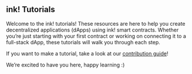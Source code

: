 ## ink! Tutorials

Welcome to the ink! tutorials! These resources are here to help you create decentralized applications (dApps) using ink! smart contracts. Whether you’re just starting with your first contract or working on connecting it to a full-stack dApp, these tutorials will walk you through each step.

If you want to make a tutorial, take a look at our [contribution guide](contribute/README.md)!

We’re excited to have you here, happy learning :)
